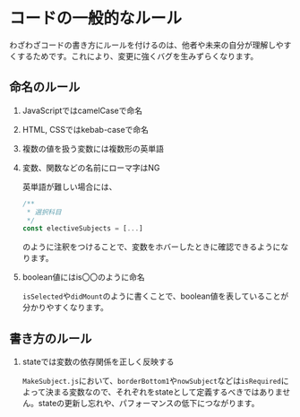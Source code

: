 # コードの一般的なルール
わざわざコードの書き方にルールを付けるのは、他者や未来の自分が理解しやすくするためです。これにより、変更に強くバグを生みずらくなります。
## 命名のルール
1. JavaScriptではcamelCaseで命名
2. HTML, CSSではkebab-caseで命名
3. 複数の値を扱う変数には複数形の英単語
4. 変数、関数などの名前にローマ字はNG

    英単語が難しい場合には、
    ```js
    /**
     * 選択科目
     */
    const electiveSubjects = [...]
    ```
    のように注釈をつけることで、変数をホバーしたときに確認できるようになります。
5. boolean値にはis〇〇のように命名

    `isSelected`や`didMount`のように書くことで、boolean値を表していることが分かりやすくなります。
## 書き方のルール
1. stateでは変数の依存関係を正しく反映する

    `MakeSubject.js`において、`borderBottom1`や`nowSubject`などは`isRequired`によって決まる変数なので、それぞれをstateとして定義するべきではありません。stateの更新し忘れや、パフォーマンスの低下につながります。